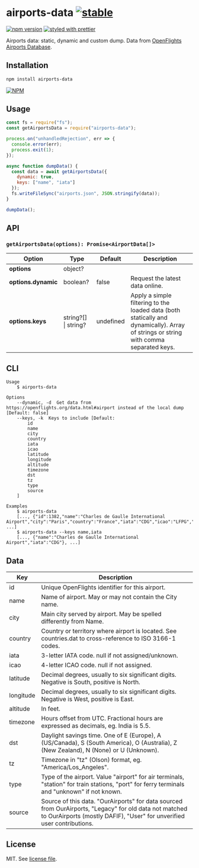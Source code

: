# airports-data [![stable](http://badges.github.io/stability-badges/dist/stable.svg)](http://github.com/badges/stability-badges)

[![npm version](https://badge.fury.io/js/airports-data.svg)](https://www.npmjs.com/package/airports-data)
[![styled with prettier](https://img.shields.io/badge/styled_with-prettier-ff69b4.svg)](https://github.com/prettier/prettier)

Airports data: static, dynamic and custom dump. Data from [OpenFlights Airports Database](https://openflights.org/data.html#airport).

## Installation

```bash
npm install airports-data
```

[![NPM](https://nodei.co/npm/airports-data.png)](https://nodei.co/npm/airports-data/)

## Usage

```js
const fs = require("fs");
const getAirportsData = require("airports-data");

process.on("unhandledRejection", err => {
  console.error(err);
  process.exit(1);
});

async function dumpData() {
  const data = await getAirportsData({
    dynamic: true,
    keys: ["name", "iata"]
  });
  fs.writeFileSync("airports.json", JSON.stringify(data));
}

dumpData();
```

## API

### `getAirportsData(options): Promise<AirportData[]>`

| Option              | Type                 | Default   | Description                                                                                                                          |
| ------------------- | -------------------- | --------- | ------------------------------------------------------------------------------------------------------------------------------------ |
| **options**         | object?              |           |                                                                                                                                      |
| **options.dynamic** | boolean?             | false     | Request the latest data online.                                                                                                      |
| **options.keys**    | string?[] \| string? | undefined | Apply a simple filtering to the loaded data (both statically and dynamically). Array of strings or string with comma separated keys. |

## CLI

```
Usage
	$ airports-data

Options
	--dynamic, -d  Get data from https://openflights.org/data.html#airport instead of the local dump [Default: false]
	--keys, -k  Keys to include [Default:
		id
		name
		city
		country
		iata
		icao
		latitude
		longitude
		altitude
		timezone
		dst
		tz
		type
		source
	]

Examples
	$ airports-data
	[..., {"id":1382,"name":"Charles de Gaulle International Airport","city":"Paris","country":"France","iata":"CDG","icao":"LFPG","latitude":49.0127983093,"longitude":2.54999995232,"altitude":392,"timezone":1,"dst":"E","tz":"Europe/Paris","type":"airport","source":"OurAirports"}, ...]
	$ airports-data --keys name,iata
	[..., {"name":"Charles de Gaulle International Airport","iata":"CDG"}, ...]
```

## Data

| Key       | Description                                                                                                                                                                      |
| --------- | -------------------------------------------------------------------------------------------------------------------------------------------------------------------------------- |
| id        | Unique OpenFlights identifier for this airport.                                                                                                                                  |
| name      | Name of airport. May or may not contain the City name.                                                                                                                           |
| city      | Main city served by airport. May be spelled differently from Name.                                                                                                               |
| country   | Country or territory where airport is located. See countries.dat to cross-reference to ISO 3166-1 codes.                                                                         |
| iata      | 3-letter IATA code. null if not assigned/unknown.                                                                                                                                |
| icao      | 4-letter ICAO code. null if not assigned.                                                                                                                                        |
| latitude  | Decimal degrees, usually to six significant digits. Negative is South, positive is North.                                                                                        |
| longitude | Decimal degrees, usually to six significant digits. Negative is West, positive is East.                                                                                          |
| altitude  | In feet.                                                                                                                                                                         |
| timezone  | Hours offset from UTC. Fractional hours are expressed as decimals, eg. India is 5.5.                                                                                             |
| dst       | Daylight savings time. One of E (Europe), A (US/Canada), S (South America), O (Australia), Z (New Zealand), N (None) or U (Unknown).                                             |
| tz        | Timezone in "tz" (Olson) format, eg. "America/Los_Angeles".                                                                                                                      |
| type      | Type of the airport. Value "airport" for air terminals, "station" for train stations, "port" for ferry terminals and "unknown" if not known.                                     |
| source    | Source of this data. "OurAirports" for data sourced from OurAirports, "Legacy" for old data not matched to OurAirports (mostly DAFIF), "User" for unverified user contributions. |

## License

MIT. See [license file](https://github.com/dmnsgn/airports-data/blob/master/LICENSE.md).
